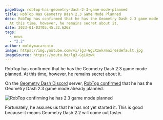 ```yaml
---
pageSlug: robtop-has-geometry-dash-2-3-game-mode-planned
title: RobTop Has Geometry Dash 2.3 Game Mode Planned
desc: RobTop has confirmed that he has the Geometry Dash 2.3 game mode planned.
  At this time, however, he remains secret about it.
date: 2023-01-03T05:45:33.626Z
tags:
  - news
  - "2.2"
author: moldymacaronix
image: https://img.youtube.com/vi/lg3-GgLXzwk/maxresdefault.jpg
imageSource: https://youtu.be/lg3-GgLXzwk
---
```

RobTop has confirmed that he has the Geometry Dash 2.3 game mode planned. At this time, however, he remains secret about it.

On the [Geometry Dash Discord](/posts/geometry-dash-discord-server-how-to-join-request-levels/) server, [RobTop confirmed](https://twitter.com/today_gd/status/1584696233255657472) that he has the Geometry Dash 2.3 game mode already planned.

![RobTop confirming he has 2.3 game mode planned](https://pbs.twimg.com/media/Ff3404VaMAEfWvG?format=jpg&name=medium)

Fortunately, he assures us that he has not yet started it. This is good because it means Geometry Dash 2.2 will come out faster.